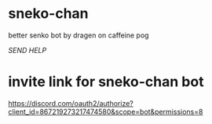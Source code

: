 # sneko-chan
better senko bot by dragen on caffeine pog

*SEND HELP*
# invite link for **sneko-chan bot**
https://discord.com/oauth2/authorize?client_id=867219273217474580&scope=bot&permissions=8
